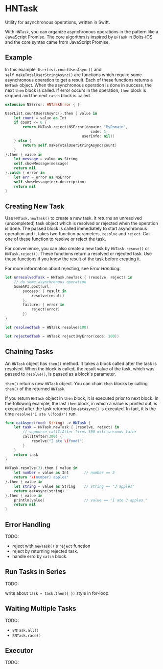 HNTask
======

Utility for asynchronous operations, written in Swift.

With `HNTask`, you can organize asynchronous operations in the pattern like a JavaScript Promise. The core algorithm is inspired by `BFTask` in [Bolts-iOS](https://github.com/BoltsFramework/Bolts-iOS) and the core syntax came from JavaScript Promise.

## Example

In this example, `UserList.countUserAsync()` and `self.makeTotalUserStringAsync()` are functions which require some asynchronous operation to get a result. Each of these functions returns a `HNTask` object.
When the asynchronous operation is done in success, the next `then` block is called. If error occurs in the operation, `then` block is skipped and the next `catch` block is called.

```swift
extension NSError: HNTaskError { }

UserList.countUsersAsync().then { value in
    let count = value as Int
    if count <= 0 {
        return HNTask.reject(NSError(domain: "MyDomain",
                                       code: 1,
                                   userInfo: nil))
    } else {
        return self.makeTotalUserStringAsync(count)
    }
}.then { value in
    let message = value as String
    self.showMessage(message)
    return nil
}.catch { error in
    let err = error as NSError
    self.showMessage(err.description)
    return nil
}
```

## Creating New Task

Use `HNTask.newTask()` to create a new task. It returns an unresolved (uncompleted) task object which is resolved or rejected when the operation is done. The passed block is called immediately to start asynchronous operation and it takes two function parameters, `resolve` and `reject`. Call one of these function to resolve or reject the task.

For convenience, you can also create a new task by `HNTask.resove()` or `HNTask.reject()`. These functions return a resolved or rejected task. Use these functions if you know the result of the task before creating it.

For more information about rejecting, see *Error Handling*.

```swift
let unresolvedTask = HNTask.newTask { (resolve, reject) in
    // do some asynchronous operation
    SomeAPI.post(url, 
        success: { result in
            resolve(result)
        }, 
        failure: { error in
            reject(error)
        })
}

let resolvedTask = HNTask.resolve(100)

let rejectedTask = HNTask.reject(MyError(code: 100))
```

## Chaining Tasks

An `HNTask` object has `then()` method. It takes a block called after the task is resolved. When the block is called, the result value of the task, which was passed to `resolve()`, is passed as a block's parameter.

`then()` returns new `HNTask` object. You can chain `then` blocks by calling `then()` of the returned `HNTask`.

If you return `HNTask` object in `then` block, it is executed prior to next block. In the following example, the last `then` block, in which a value is printed out, is executed after the task returned by `eatAsync()` is executed. In fact, it is the time `resolve("I ate \(food)")` run.

```swift
func eatAsync(food: String) -> HNTask {
    let task = HNTask.newTask { (resolve, reject) in
        // supporse callItAfter fires 300 milliseconds later
        callItAfter(300) {
            resolve("I ate \(food)")
        }
    }
    return task
}

HNTask.resolve(3).then { value in
    let number = value as Int       // number == 3
    return "\(number) apples"
}.then { value in
    let string = value as String    // string == "3 apples"
    return eatAsync(string)
}.then { value in
    println(value)                  // value == "I ate 3 apples."
    return nil
}
```

## Error Handling

TODO:

- reject with `newTask()`'s `reject` function
- reject by returning rejected task.
- handle erro by `catch` block.

## Run Tasks in Series

TODO:

write about ```task = task.then({ })``` style in for-loop.

## Waiting Multiple Tasks

TODO:

- `BNTask.all()`
- `BNTask.race()`

## Executor

TODO:
